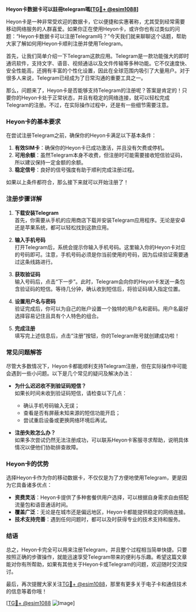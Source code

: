 **Heyon卡数据卡可以註冊telegram嗎[[TG💪+ @esim1088](https://t.me/s/esim1088)]**

Heyon卡是一种非常受欢迎的数据卡，它以便捷和实惠著称，尤其受到经常需要移动网络服务的人群喜爱。如果你正在使用Heyon卡，或许你也有过类似的问题：“Heyon卡数据卡可以注册Telegram吗？”今天我们就来聊聊这个话题，帮助大家了解如何用Heyon卡顺利注册并使用Telegram。

首先，让我们简单介绍一下Telegram这款应用。Telegram是一款功能强大的即时通讯软件，支持文字、语音、视频通话以及文件传输等多种功能。它不仅速度快、安全性能高，还拥有丰富的个性化设置，因此在全球范围内吸引了大量用户。对于很多人来说，Telegram已经成为了日常沟通的重要工具之一。

那么，问题来了，Heyon卡是否能够支持Telegram的注册呢？答案是肯定的！只要你的Heyon卡处于正常状态，并且有稳定的网络连接，就可以轻松完成Telegram的注册。不过，在实际操作过程中，还是有一些细节需要注意。

### Heyon卡的基本要求

在尝试注册Telegram之前，确保你的Heyon卡满足以下基本条件：

1. **有效SIM卡**：确保你的Heyon卡已成功激活，并且没有欠费或停机。
2. **可用余额**：虽然Telegram本身不收费，但注册时可能需要接收短信验证码，所以建议保持一定金额的余额。
3. **稳定信号**：良好的信号强度有助于顺利完成注册过程。

如果以上条件都符合，那么接下来就可以开始注册了！

### 注册步骤详解

1. **下载安装Telegram**  
   首先，你需要从手机的应用商店下载并安装Telegram应用程序。无论是安卓还是苹果系统，都可以轻松找到这款应用。

2. **输入手机号码**  
   打开Telegram后，系统会提示你输入手机号码。这里输入你的Heyon卡对应的号码即可。注意，手机号码必须是你当前使用的号码，因为后续验证需要通过这条线路进行。

3. **获取验证码**  
   输入号码后，点击“下一步”。此时，Telegram会向你的Heyon卡发送一条包含验证码的短信。等待几分钟，确认收到短信后，将验证码填入指定位置。

4. **设置用户名与密码**  
   验证完成后，你可以为自己的账户设置一个独特的用户名和密码。用户名最好选择容易记住且具有个人特色的组合。

5. **完成注册**  
   填写完上述信息后，点击“注册”按钮，你的Telegram账号就创建成功啦！

### 常见问题解答

尽管大多数情况下，Heyon卡都能顺利支持Telegram注册，但在实际操作中可能会遇到一些小问题。以下是几个常见的疑问及解决办法：

- **为什么迟迟收不到验证码短信？**  
  如果长时间未收到验证码短信，请检查以下几点：
  - 确认手机号码输入无误；
  - 查看是否有屏蔽未知来源的短信功能开启；
  - 尝试重启设备或更换网络环境后再试。

- **注册失败怎么办？**  
  如果多次尝试仍然无法注册成功，可以联系Heyon卡客服寻求帮助，说明具体情况以便他们协助排查故障。

### Heyon卡的优势

选择Heyon卡作为你的移动数据卡，不仅仅是为了方便地使用Telegram，更是因为它具备诸多优点：

- **资费灵活**：Heyon卡提供了多种套餐供用户选择，可以根据自身需求自由搭配流量包和语音通话时间。
- **覆盖广泛**：无论是在城市还是偏远地区，Heyon卡都能提供稳定的网络连接。
- **技术支持完善**：遇到任何问题时，都可以及时获得专业的技术支持和服务。

### 结语

总之，Heyon卡完全可以用来注册Telegram，并且整个过程相当简单快捷。只要按照正确的步骤操作，就能迅速享受Telegram带来的便利与乐趣。希望这篇文章能对你有所帮助，如果有其他关于Heyon卡或Telegram的问题，欢迎随时交流探讨。

最后，再次提醒大家关注[TG💪+ @esim1088](https://t.me/s/esim1088)，那里有更多关于电子卡和通信技术的信息等着你哦！

[[TG💪+ @esim1088](https://t.me/s/esim1088) ![Image](https://i.postimg.cc/4NQfJmqS/Snipaste-2025-05-13-00-14-12.png)]